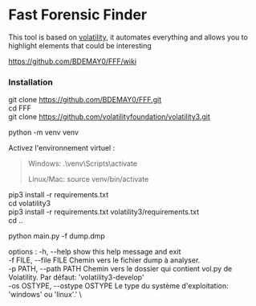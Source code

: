 # Fast Forensic Finder

This tool is based on [volatility](https://github.com/volatilityfoundation/volatility3), it automates everything and allows you to highlight elements that could be interesting

https://github.com/BDEMAY0/FFF/wiki


### Installation 
git clone https://github.com/BDEMAY0/FFF.git
\
cd FFF
\
git clone https://github.com/volatilityfoundation/volatility3.git

python -m venv venv

Activez l'environnement virtuel :

> Windows: .\venv\Scripts\activate
> 
> Linux/Mac: source venv/bin/activate

pip3 install -r requirements.txt
\
cd volatility3
\
pip3 install -r requirements.txt volatility3/requirements.txt 
\
cd ..

python main.py -f dump.dmp

options : 
  -h, --help            show this help message and exit \
  -f FILE, --file FILE  Chemin vers le fichier dump à analyser. \
  -p PATH, --path PATH  Chemin vers le dossier qui contient vol.py de
                        Volatility. Par défaut: 'volatility3-develop' \
  -os OSTYPE, --ostype OSTYPE
                        Le type du système d'exploitation: 'windows' ou
                        'linux'.' \

